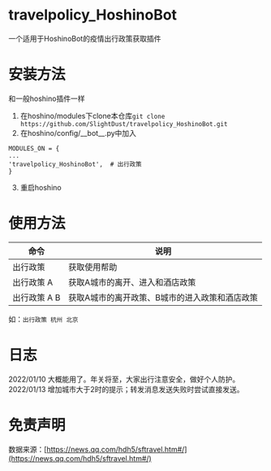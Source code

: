 # travelpolicy_HoshinoBot
一个适用于HoshinoBot的疫情出行政策获取插件

# 安装方法
和一般hoshino插件一样  

1. 在hoshino/modules下clone本仓库`git clone https://github.com/SlightDust/travelpolicy_HoshinoBot.git`  
2. 在hoshino/config/\_\_bot\_\_.py中加入
```
MODULES_ON = {
...
'travelpolicy_HoshinoBot',  # 出行政策
}
```
3. 重启hoshino

# 使用方法
|命令|说明|
|----|---|
|出行政策|获取使用帮助|
|出行政策 A|获取A城市的离开、进入和酒店政策|
|出行政策 A B|获取A城市的离开政策、B城市的进入政策和酒店政策|

如：`出行政策 杭州 北京`

# 日志
2022/01/10 大概能用了。年关将至，大家出行注意安全，做好个人防护。  
2022/01/13 增加城市大于2时的提示；转发消息发送失败时尝试直接发送。  

# 免责声明
数据来源：[https://news.qq.com/hdh5/sftravel.htm#/](https://news.qq.com/hdh5/sftravel.htm#/)